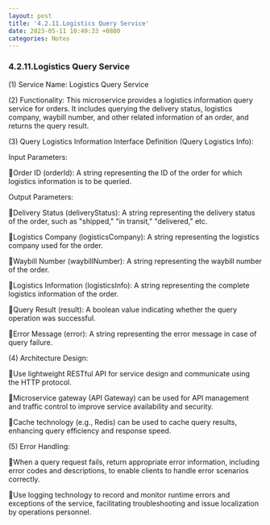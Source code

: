 ```yaml
---
layout: post
title: '4.2.11.Logistics Query Service'
date: 2023-05-11 10:49:33 +0800
categories: Notes
---
```


### 4.2.11.Logistics Query Service

(1) Service Name: Logistics Query Service

(2) Functionality: This microservice provides a logistics information query service for orders. It includes querying the delivery status, logistics company, waybill number, and other related information of an order, and returns the query result.

(3) Query Logistics Information Interface Definition (Query Logistics Info):

Input Parameters:

Order ID (orderId): A string representing the ID of the order for which logistics information is to be queried.

Output Parameters:

Delivery Status (deliveryStatus): A string representing the delivery status of the order, such as "shipped," "in transit," "delivered," etc.

Logistics Company (logisticsCompany): A string representing the logistics company used for the order.

Waybill Number (waybillNumber): A string representing the waybill number of the order.

Logistics Information (logisticsInfo): A string representing the complete logistics information of the order.

Query Result (result): A boolean value indicating whether the query operation was successful.

Error Message (error): A string representing the error message in case of query failure.

(4) Architecture Design:

Use lightweight RESTful API for service design and communicate using the HTTP protocol.

Microservice gateway (API Gateway) can be used for API management and traffic control to improve service availability and security.

Cache technology (e.g., Redis) can be used to cache query results, enhancing query efficiency and response speed.

(5) Error Handling:

When a query request fails, return appropriate error information, including error codes and descriptions, to enable clients to handle error scenarios correctly.

Use logging technology to record and monitor runtime errors and exceptions of the service, facilitating troubleshooting and issue localization by operations personnel.

